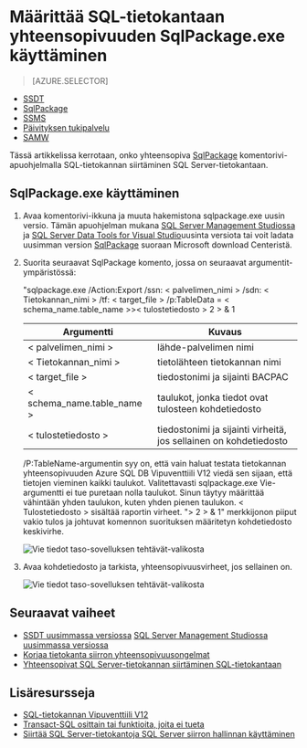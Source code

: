 <properties
   pageTitle="Määrittää SQL-tietokantaan yhteensopivuuden käyttämällä SqlPackage.exe | Microsoft Azure"
   description="Microsoft Azure SQL-tietokanta-tietokannan siirto, SQL-tietokanta-yhteensopivuus-SqlPackage"
   services="sql-database"
   documentationCenter=""
   authors="CarlRabeler"
   manager="jhubbard"
   editor=""/>

<tags
   ms.service="sql-database"
   ms.devlang="NA"
   ms.topic="article"
   ms.tgt_pltfrm="NA"
   ms.workload="sqldb-migrate"
   ms.date="08/24/2016"
   ms.author="carlrab"/>

# <a name="determine-sql-database-compatibility-using-sqlpackageexe"></a>Määrittää SQL-tietokantaan yhteensopivuuden SqlPackage.exe käyttäminen

> [AZURE.SELECTOR]
- [SSDT](sql-database-cloud-migrate-fix-compatibility-issues-ssdt.md)
- [SqlPackage](sql-database-cloud-migrate-determine-compatibility-sqlpackage.md)
- [SSMS](sql-database-cloud-migrate-determine-compatibility-ssms.md)
- [Päivityksen tukipalvelu](http://www.microsoft.com/download/details.aspx?id=48119)
- [SAMW](sql-database-cloud-migrate-fix-compatibility-issues.md)

Tässä artikkelissa kerrotaan, onko yhteensopiva [SqlPackage](https://msdn.microsoft.com/library/hh550080.aspx) komentorivi-apuohjelmalla SQL-tietokannan siirtäminen SQL Server-tietokantaan.

## <a name="using-sqlpackageexe"></a>SqlPackage.exe käyttäminen

1. Avaa komentorivi-ikkuna ja muuta hakemistona sqlpackage.exe uusin versio. Tämän apuohjelman mukana [SQL Server Management Studiossa](https://msdn.microsoft.com/library/mt238290.aspx) ja [SQL Server Data Tools for Visual Studio](https://msdn.microsoft.com/library/mt204009.aspx)uusinta versiota tai voit ladata uusimman version [SqlPackage](https://www.microsoft.com/en-us/download/details.aspx?id=53876) suoraan Microsoft download Centeristä.
2. Suorita seuraavat SqlPackage komento, jossa on seuraavat argumentit-ympäristössä:

    "sqlpackage.exe /Action:Export /ssn: < palvelimen_nimi > /sdn: < Tietokannan_nimi > /tf: < target_file > /p:TableData = < schema_name.table_name >>< tulostetiedosto > 2 > & 1

  	| Argumentti  | Kuvaus  |
  	|---|---|
  	| < palvelimen_nimi >  | lähde-palvelimen nimi  |
  	| < Tietokannan_nimi >  | tietolähteen tietokannan nimi  |
  	| < target_file >  | tiedostonimi ja sijainti BACPAC  |
  	| < schema_name.table_name >  | taulukot, jonka tiedot ovat tulosteen kohdetiedosto  |
  	| < tulostetiedosto >  | tiedostonimi ja sijainti virheitä, jos sellainen on kohdetiedosto  |

    /P:TableName-argumentin syy on, että vain haluat testata tietokannan yhteensopivuuden Azure SQL DB Vipuventtiili V12 viedä sen sijaan, että tietojen vieminen kaikki taulukot. Valitettavasti sqlpackage.exe Vie-argumentti ei tue puretaan nolla taulukot. Sinun täytyy määrittää vähintään yhden taulukon, kuten yhden pienen taulukon. < Tulostetiedosto > sisältää raportin virheet. "> 2 > & 1" merkkijonon piiput vakio tulos ja johtuvat komennon suorituksen määritetyn kohdetiedosto keskivirhe.

    ![Vie tiedot taso-sovelluksen tehtävät-valikosta](./media/sql-database-cloud-migrate/TestForCompatibilityUsingSQLPackage01.png)

3. Avaa kohdetiedosto ja tarkista, yhteensopivuusvirheet, jos sellainen on. 

    ![Vie tiedot taso-sovelluksen tehtävät-valikosta](./media/sql-database-cloud-migrate/TestForCompatibilityUsingSQLPackage02.png)

## <a name="next-steps"></a>Seuraavat vaiheet

- [SSDT uusimmassa versiossa](https://msdn.microsoft.com/library/mt204009.aspx)
[SQL Server Management Studiossa uusimmassa versiossa](https://msdn.microsoft.com/library/mt238290.aspx)
- [Korjaa tietokanta siirron yhteensopivuusongelmat](sql-database-cloud-migrate.md#fix-database-migration-compatibility-issues)
- [Yhteensopivat SQL Server-tietokannan siirtäminen SQL-tietokantaan](sql-database-cloud-migrate.md#migrate-a-compatible-sql-server-database-to-sql-database)

## <a name="additional-resources"></a>Lisäresursseja

- [SQL-tietokannan Vipuventtiili V12](sql-database-v12-whats-new.md)
- [Transact-SQL osittain tai funktioita, joita ei tueta](sql-database-transact-sql-information.md)
- [Siirtää SQL Server-tietokantoja SQL Server siirron hallinnan käyttäminen](http://blogs.msdn.com/b/ssma/)
